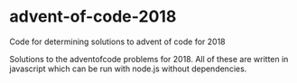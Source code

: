 # advent-of-code-2018
Code for determining solutions to advent of code for 2018

Solutions to the adventofcode problems for 2018. All of these are written in javascript which can be run with node.js without dependencies.
